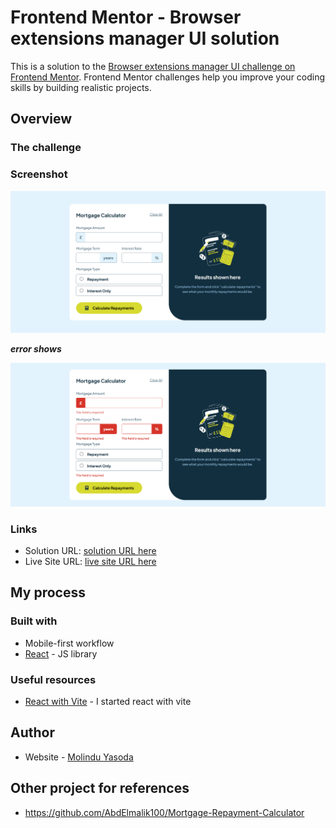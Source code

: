 # Frontend Mentor - Browser extensions manager UI solution

This is a solution to the [Browser extensions manager UI challenge on Frontend Mentor](https://www.frontendmentor.io/challenges/browser-extension-manager-ui-yNZnOfsMAp). Frontend Mentor challenges help you improve your coding skills by building realistic projects.

## Overview

### The challenge

### Screenshot

![](./public/screen.png)

***error shows***

![](./public/screen-error.png)

### Links

- Solution URL: [solution URL here](https://molindu.github.io/Real-Mortgage-Calculator/)
- Live Site URL: [live site URL here](https://molindu.github.io/Real-Mortgage-Calculator/)

## My process

### Built with

- Mobile-first workflow
- [React](https://reactjs.org/) - JS library

### Useful resources

- [React with Vite](https://vite.dev/guide/) - I started react with vite

## Author

- Website - [Molindu Yasoda](https://github.com/molindu/Real-Mortgage-Calculator.git)

## Other project for references

- https://github.com/AbdElmalik100/Mortgage-Repayment-Calculator

